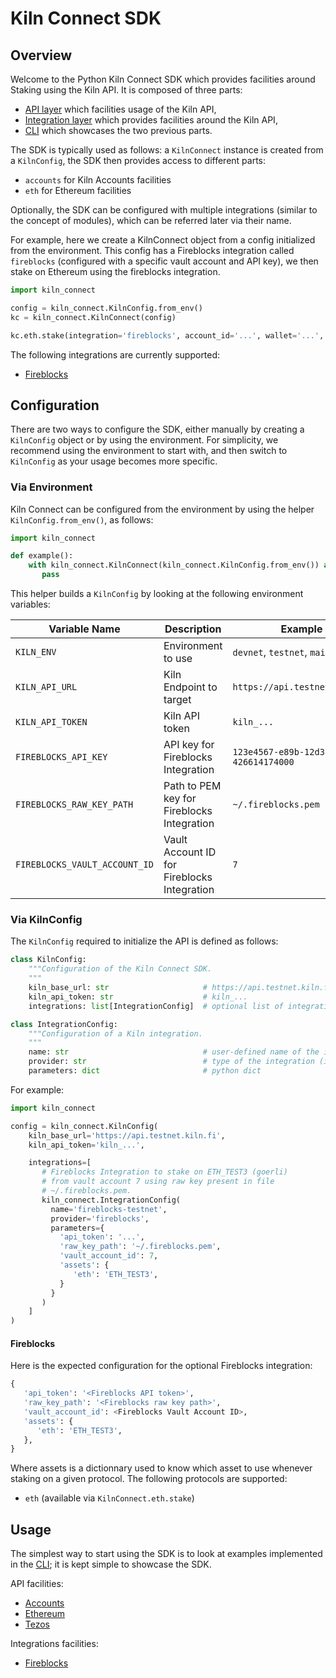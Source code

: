 # Kiln Connect SDK

## Overview

Welcome to the Python Kiln Connect SDK which provides facilities
around Staking using the Kiln API. It is composed of three parts:

- [API layer](https://github.com/kilnfi/sdk-py/tree/main/kiln_connect/openapi_client) which facilities usage of the Kiln API,
- [Integration layer](https://github.com/kilnfi/sdk-py/tree/main/kiln_connect/)  which provides facilities around the Kiln API,
- [CLI](https://github.com/kilnfi/sdk-py/tree/main/cli/) which showcases the two previous parts.

The SDK is typically used as follows: a `KilnConnect` instance is
created from a `KilnConfig`, the SDK then provides access to different
parts:

- `accounts` for Kiln Accounts facilities
- `eth` for Ethereum facilities

Optionally, the SDK can be configured with multiple integrations
(similar to the concept of modules), which can be referred later via
their name.

For example, here we create a KilnConnect object from a config
initialized from the environment. This config has a Fireblocks
integration called `fireblocks` (configured with a specific vault
account and API key), we then stake on Ethereum using the fireblocks
integration.

```python
import kiln_connect

config = kiln_connect.KilnConfig.from_env()
kc = kiln_connect.KilnConnect(config)

kc.eth.stake(integration='fireblocks', account_id='...', wallet='...', amount_wei=32000000000000000000)
```

The following integrations are currently supported:

- [Fireblocks](#Fireblocks)

## Configuration

There are two ways to configure the SDK, either manually by creating a
`KilnConfig` object or by using the environment. For simplicity, we
recommend using the environment to start with, and then switch to
`KilnConfig` as your usage becomes more specific.

### Via Environment

Kiln Connect can be configured from the environment by using the
helper `KilnConfig.from_env()`, as follows:

```python
import kiln_connect

def example():
    with kiln_connect.KilnConnect(kiln_connect.KilnConfig.from_env()) as kc:
       pass
```

This helper builds a `KilnConfig` by looking at the following
environment variables:

| Variable Name                 | Description                                 | Example                                | Misc     |
|-------------------------------|---------------------------------------------|----------------------------------------|----------|
| `KILN_ENV`                    | Environment to use                          | `devnet`, `testnet`, `mainnet`         | Required |
| `KILN_API_URL`                | Kiln Endpoint to target                     | `https://api.testnet.kiln.fi`          | Required |
| `KILN_API_TOKEN`              | Kiln API token                              | `kiln_...`                             | Required |
| `FIREBLOCKS_API_KEY`          | API key for Fireblocks Integration          | `123e4567-e89b-12d3-a456-426614174000` | Optional |
| `FIREBLOCKS_RAW_KEY_PATH`     | Path to PEM key for Fireblocks Integration  | `~/.fireblocks.pem`                    | Optional |
| `FIREBLOCKS_VAULT_ACCOUNT_ID` | Vault Account ID for Fireblocks Integration | `7`                                    | Optional |

### Via KilnConfig

The `KilnConfig` required to initialize the API is defined
as follows:

```python
class KilnConfig:
    """Configuration of the Kiln Connect SDK.
    """
    kiln_base_url: str                     # https://api.testnet.kiln.fi/
    kiln_api_token: str                    # kiln_...
    integrations: list[IntegrationConfig]  # optional list of integration configs

class IntegrationConfig:
    """Configuration of a Kiln integration.
    """
    name: str                              # user-defined name of the integration (i.e: "")
    provider: str                          # type of the integration (i.e: "fireblocks")
    parameters: dict                       # python dict
```

For example:

```python
import kiln_connect

config = kiln_connect.KilnConfig(
    kiln_base_url='https://api.testnet.kiln.fi',
    kiln_api_token='kiln_...',

    integrations=[
       # Fireblocks Integration to stake on ETH_TEST3 (goerli)
       # from vault account 7 using raw key present in file
       # ~/.fireblocks.pem.
       kiln_connect.IntegrationConfig(
         name='fireblocks-testnet',
         provider='fireblocks',
         parameters={
           'api_token': '...',
           'raw_key_path': '~/.fireblocks.pem',
           'vault_account_id': 7,
           'assets': {
              'eth': 'ETH_TEST3',
           }
         }
       )
    ]
)
```

#### Fireblocks

Here is the expected configuration for the optional Fireblocks
integration:

```python
{
   'api_token': '<Fireblocks API token>',
   'raw_key_path': '<Fireblocks raw key path>',
   'vault_account_id': <Fireblocks Vault Account ID>,
   'assets': {
      'eth': 'ETH_TEST3',
   },
}
```

Where assets is a dictionnary used to know which asset to use whenever
staking on a given protocol. The following protocols are supported:

- `eth` (available via `KilnConnect.eth.stake`)

## Usage

The simplest way to start using the SDK is to look at examples
implemented in the [CLI](https://github.com/kilnfi/sdk-py/tree/main/cli/); it is kept simple to showcase the SDK.

API facilities:

- [Accounts](https://github.com/kilnfi/sdk-py/tree/main/docs/AccountsApi.md)
- [Ethereum](https://github.com/kilnfi/sdk-py/tree/main/docs/EthApi.md)
- [Tezos](https://github.com/kilnfi/sdk-py/tree/main/docs/XtzApi.md)

Integrations facilities:

- [Fireblocks](https://github.com/kilnfi/sdk-py/tree/main/docs/README.md#fireblocks)
